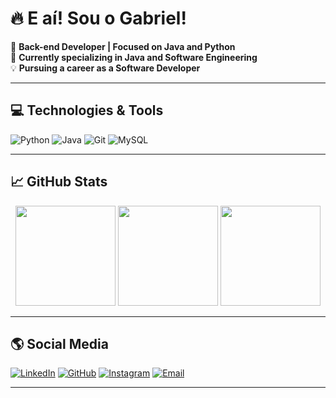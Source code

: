# 🔥 E aí! Sou o Gabriel!

🚀 **Back-end Developer | Focused on Java and Python**  
🎯 **Currently specializing in Java and Software Engineering**  
💡 **Pursuing a career as a Software Developer**  

---

## 💻 Technologies & Tools
![Python](https://img.shields.io/badge/Python-3776AB?style=for-the-badge&logo=python&logoColor=white)
![Java](https://img.shields.io/badge/Java-ED8B00?style=for-the-badge&logo=java&logoColor=white)
![Git](https://img.shields.io/badge/Git-F05032?style=for-the-badge&logo=git&logoColor=white)
![MySQL](https://img.shields.io/badge/MySQL-005C84?style=for-the-badge&logo=mysql&logoColor=white)

---

## 📈 GitHub Stats  
<div align="center">
  <img height="160em" src="https://github-readme-stats.vercel.app/api?username=Gabrielnnunes007&show_icons=true&theme=calm_pink&include_all_commits=true&count_private=true"/>
  <img height="160em" src="https://github-readme-stats.vercel.app/api/top-langs/?username=Gabrielnnunes007&layout=compact&langs_count=16&theme=calm_pink"/>
  <img height="160em" src="https://github-readme-streak-stats.herokuapp.com/?user=Gabrielnnunes007&theme=calm_pink"/>
</div>

---

## 🌎 Social Media
[![LinkedIn](https://img.shields.io/badge/LinkedIn-blue?style=for-the-badge&logo=linkedin)](https://www.linkedin.com/in/gabriel-nunes-33b408258/)
[![GitHub](https://img.shields.io/badge/GitHub-black?style=for-the-badge&logo=github)](https://github.com/Gabrielnnunes007)
[![Instagram](https://img.shields.io/badge/Instagram-E4405F?style=for-the-badge&logo=instagram&logoColor=white)](https://www.instagram.com/gabriel__nnunes)
[![Email](https://img.shields.io/badge/Email-D14836?style=for-the-badge&logo=gmail&logoColor=white)](gabsgab1234@gmail.com)

---
